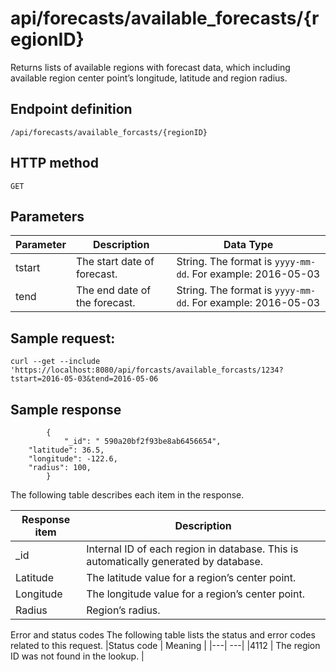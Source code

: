 # api/forecasts/available_forecasts/{regionID}
Returns lists of available regions with forecast data, which including available region center point’s longitude, latitude and region radius.

## Endpoint definition

`/api/forecasts/available_forcasts/{regionID}`

## HTTP method
`GET`


## Parameters

| Parameter	| Description | Data Type |
| --- | ---| ---|
| tstart| The start date of forecast.| String. The format is `yyyy-mm-dd`. For example: 2016-05-03 	|
| tend | The end date of the forecast. | String. The format is `yyyy-mm-dd`. For example: 2016-05-03 |


## Sample request:
`curl --get --include 'https://localhost:8080/api/forcasts/available_forcasts/1234?tstart=2016-05-03&tend=2016-05-06`

## Sample response

```
        {
            "_id": " 590a20bf2f93be8ab6456654",
	"latitude": 36.5,
	"longitude": -122.6,
	"radius": 100,
		}
```

The following table describes each item in the response.

| Response item | Description |
| --- | ---|
| _id |	Internal ID of each region in database. This is automatically generated by database.|
| Latitude |	The latitude value for a region’s center point. |
| Longitude |	The longitude value for a region’s center point. |
| Radius |	Region’s radius. |

Error and status codes
The following table lists the status and error codes related to this request.
|Status code |	Meaning |
|---| ---|
|4112 |	The region ID was not found in the lookup. |
